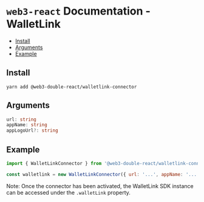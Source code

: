 # `web3-react` Documentation - WalletLink

- [Install](#install)
- [Arguments](#arguments)
- [Example](#example)

## Install
`yarn add @web3-double-react/walletlink-connector`

## Arguments
```typescript
url: string
appName: string
appLogoUrl?: string
```

## Example
```javascript
import { WalletLinkConnector } from '@web3-double-react/walletlink-connector'

const walletlink = new WalletLinkConnector({ url: '...', appName: '...' })
```

Note: Once the connector has been activated, the WalletLink SDK instance can be accessed under the `.walletLink` property.
